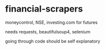 # financial-scrapers
moneycontrol, NSE, investing.com for futures

needs requests, beautifulsoup4, selenium

going through code should be self explanatory
